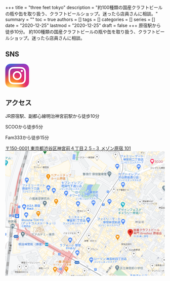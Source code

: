+++
title = "three feet tokyo"
description = "約100種類の国産クラフトビールの瓶や缶を取り扱う、クラフトビールショップ。迷ったら店員さんに相談。"
summary = ""
toc = true
authors = []
tags = []
categories = []
series = []
date =  "2020-12-25"
lastmod = "2020-12-25"
draft = false
+++
原宿駅から徒歩10分。
約100種類の国産クラフトビールの瓶や缶を取り扱う、クラフトビールショップ。迷ったら店員さんに相談。

<!--more-->
## SNS
[![Instagram](/images/Instagram_AppIcon.png)](https://www.instagram.com/banshaku.today/?hl=ja)

## アクセス
JR原宿駅、副都心線明治神宮前駅から徒歩10分

SCOOから徒歩5分

Fam333から徒歩15分

[〒150-0001 東京都渋谷区神宮前４丁目２５−３ メゾン原宿 101](https://g.page/threefeet-harajuku-beer?share)
[![threefeetTokyo](/images/Map_threefeet.png)](https://g.page/threefeet-harajuku-beer?share)